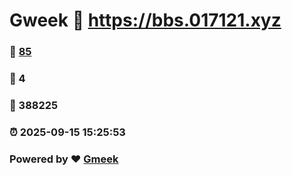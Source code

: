 # Gweek :link: https://bbs.017121.xyz 
### :page_facing_up: [85](https://bbs.017121.xyz/tag.html) 
### :speech_balloon: 4 
### :hibiscus: 388225 
### :alarm_clock: 2025-09-15 15:25:53 
### Powered by :heart: [Gmeek](https://github.com/Meekdai/Gmeek)
